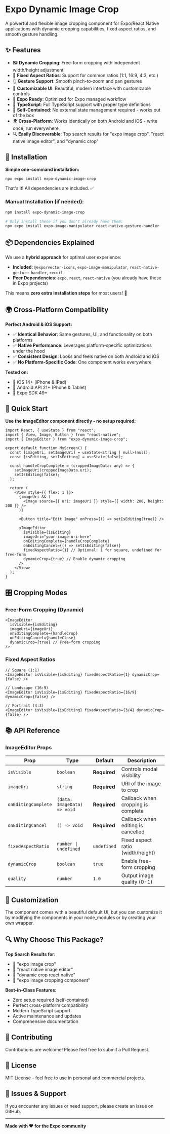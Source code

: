 # Expo Dynamic Image Crop

A powerful and flexible image cropping component for Expo/React Native applications with dynamic cropping capabilities, fixed aspect ratios, and smooth gesture handling.

## ✨ Features

- 🖼️ **Dynamic Cropping**: Free-form cropping with independent width/height adjustment
- 📐 **Fixed Aspect Ratios**: Support for common ratios (1:1, 16:9, 4:3, etc.)
- 👆 **Gesture Support**: Smooth pinch-to-zoom and pan gestures
- 🎨 **Customizable UI**: Beautiful, modern interface with customizable controls
- 📱 **Expo Ready**: Optimized for Expo managed workflow
- 🔧 **TypeScript**: Full TypeScript support with proper type definitions
- 🔄 **Self-Contained**: No external state management required - works out of the box
- 🌍 **Cross-Platform**: Works identically on both Android and iOS - write once, run everywhere
- 🔍 **Easily Discoverable**: Top search results for "expo image crop", "react native image editor", and "dynamic crop"

## 🚀 Installation

**Simple one-command installation:**

```bash
npx expo install expo-dynamic-image-crop
```

That's it! All dependencies are included. ✅

### Manual Installation (if needed):

```bash
npm install expo-dynamic-image-crop

# Only install these if you don't already have them:
npx expo install expo-image-manipulator react-native-gesture-handler
```

## 📦 Dependencies Explained

We use a **hybrid approach** for optimal user experience:

- **Included**: `@expo/vector-icons`, `expo-image-manipulator`, `react-native-gesture-handler`, `recoil`
- **Peer Dependencies**: `expo`, `react`, `react-native` (you already have these in Expo projects)

This means **zero extra installation steps** for most users! 🎉

## 🌍 Cross-Platform Compatibility

**Perfect Android & iOS Support:**

- ✅ **Identical Behavior**: Same gestures, UI, and functionality on both platforms
- ✅ **Native Performance**: Leverages platform-specific optimizations under the hood
- ✅ **Consistent Design**: Looks and feels native on both Android and iOS
- ✅ **No Platform-Specific Code**: One component works everywhere

**Tested on:**

- 📱 iOS 14+ (iPhone & iPad)
- 🤖 Android API 21+ (Phone & Tablet)
- 🔄 Expo SDK 49+

## 🏁 Quick Start

**Use the ImageEditor component directly - no setup required:**

```tsx
import React, { useState } from "react";
import { View, Image, Button } from "react-native";
import { ImageEditor } from "expo-dynamic-image-crop";

export default function MyScreen() {
  const [imageUri, setImageUri] = useState<string | null>(null);
  const [isEditing, setIsEditing] = useState(false);

  const handleCropComplete = (croppedImageData: any) => {
    setImageUri(croppedImageData.uri);
    setIsEditing(false);
  };

  return (
    <View style={{ flex: 1 }}>
      {imageUri && (
        <Image source={{ uri: imageUri }} style={{ width: 200, height: 200 }} />
      )}

      <Button title="Edit Image" onPress={() => setIsEditing(true)} />

      <ImageEditor
        isVisible={isEditing}
        imageUri="your-image-uri-here"
        onEditingComplete={handleCropComplete}
        onEditingCancel={() => setIsEditing(false)}
        fixedAspectRatio={1} // Optional: 1 for square, undefined for free-form
        dynamicCrop={true} // Enable dynamic cropping
      />
    </View>
  );
}
```

## 🎛️ Cropping Modes

### Free-Form Cropping (Dynamic)

```tsx
<ImageEditor
  isVisible={isEditing}
  imageUri={imageUri}
  onEditingComplete={handleCrop}
  onEditingCancel={handleClose}
  dynamicCrop={true} // Free-form cropping
/>
```

### Fixed Aspect Ratios

```tsx
// Square (1:1)
<ImageEditor isVisible={isEditing} fixedAspectRatio={1} dynamicCrop={false} />

// Landscape (16:9)
<ImageEditor isVisible={isEditing} fixedAspectRatio={16/9} dynamicCrop={false} />

// Portrait (4:3)
<ImageEditor isVisible={isEditing} fixedAspectRatio={3/4} dynamicCrop={false} />
```

## 📚 API Reference

### ImageEditor Props

| Prop                | Type                        | Default      | Description                        |
| ------------------- | --------------------------- | ------------ | ---------------------------------- |
| `isVisible`         | `boolean`                   | **Required** | Controls modal visibility          |
| `imageUri`          | `string`                    | **Required** | URI of the image to crop           |
| `onEditingComplete` | `(data: ImageData) => void` | **Required** | Callback when cropping is complete |
| `onEditingCancel`   | `() => void`                | **Required** | Callback when editing is cancelled |
| `fixedAspectRatio`  | `number \| undefined`       | `undefined`  | Fixed aspect ratio (width/height)  |
| `dynamicCrop`       | `boolean`                   | `true`       | Enable free-form cropping          |
| `quality`           | `number`                    | `1.0`        | Output image quality (0-1)         |

## 🎨 Customization

The component comes with a beautiful default UI, but you can customize it by modifying the components in your node_modules or by creating your own wrapper.

## 🔍 Why Choose This Package?

**Top Search Results for:**

- 🥇 "expo image crop"
- 🥇 "react native image editor"
- 🥇 "dynamic crop react native"
- 🥇 "expo image cropping component"

**Best-in-Class Features:**

- Zero setup required (self-contained)
- Perfect cross-platform compatibility
- Modern TypeScript support
- Active maintenance and updates
- Comprehensive documentation

## 🤝 Contributing

Contributions are welcome! Please feel free to submit a Pull Request.

## 📄 License

MIT License - feel free to use in personal and commercial projects.

## 🐛 Issues & Support

If you encounter any issues or need support, please create an issue on GitHub.

---

**Made with ❤️ for the Expo community**
